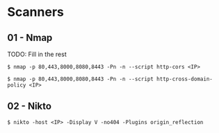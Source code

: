# Scanners

## 01 - Nmap

TODO: Fill in the rest

```
$ nmap -p 80,443,8000,8080,8443 -Pn -n --script http-cors <IP>

$ nmap -p 80,443,8000,8080,8443 -Pn -n --script http-cross-domain-policy <IP>
```

## 02 - Nikto

```
$ nikto -host <IP> -Display V -no404 -Plugins origin_reflection
```